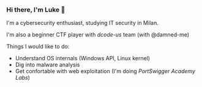 ### Hi there, I'm Luke 👋

<!--
**LukeGix/LukeGix** is a ✨ _special_ ✨ repository because its `README.md` (this file) appears on your GitHub profile.

Here are some ideas to get you started:

- 🔭 I’m currently working on ...
- 🌱 I’m currently learning ...
- 👯 I’m looking to collaborate on ...
- 🤔 I’m looking for help with ...
- 💬 Ask me about ...
- 📫 How to reach me: ...
- 😄 Pronouns: ...
- ⚡ Fun fact: ...
-->

I'm a cybersecurity enthusiast, studying IT security in Milan.

I'm also a beginner CTF player with _dcode-us_ team (with @damned-me)

Things I would like to do:

- Understand OS internals (Windows API, Linux kernel)
- Dig into malware analysis
- Get confortable with web exploitation (I'm doing _PortSwigger Academy Labs_)
